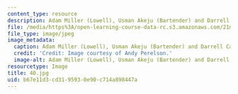 ```yaml
---
content_type: resource
description: Adam Miller (Lowell), Usman Akeju (Bartender) and Darrell Cain (Paul).
file: /media/https%3A/open-learning-course-data-rc.s3.amazonaws.com/21m-873-theater-arts-topics-fall-2004-january-iap-2005/b67e11d3cd3195930e90c714a898447a_40.jpg
file_type: image/jpeg
image_metadata:
  caption: Adam Miller (Lowell), Usman Akeju (Bartender) and Darrell Cain (Paul).
  credit: 'Credit: Image courtesy of Andy Perelson.'
  image-alt: Adam Miller (Lowell), Usman Akeju (Bartender) and Darrell Cain (Paul).
resourcetype: Image
title: 40.jpg
uid: b67e11d3-cd31-9593-0e90-c714a898447a
---
```

